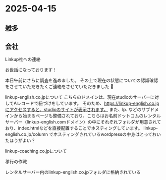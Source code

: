 # 2025-04-15 

## 雑多

## 会社
Linkup社への連絡

お世話になっております！

本日午前にさらに調査を進めました。
その上で現在の状態についての認識確認をさせていただきたくご連絡をさせていただきました 🙇

linkup-english.co.jpについて
こちらのドメインは、現在studioのサーバーに対してAレコードで紐づけをしています。
そのため、https://linkup-english.co.jpにアクセスすると、studioのサイトが表示されます。
また、lp. などのサブドメインから始まるページも整備されており、こちらはお名前ドットコムのレンタルサーバー（linkup-english.comドメイン）の中にそれぞれフォルダが用意されており、index.htmlなどを直接配置することでホスティングしています。
linkup-english.co.jp/column でホスティングされているwordpressの中身はとっておいたほうがよい？

linkup-coaching.co.jpについて


移行の作戦

レンタルサーバー内のlinkup-english.co.jpフォルダに格納されている